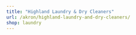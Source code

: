 ```yaml
---
title: "Highland Laundry & Dry Cleaners"
url: /akron/highland-laundry-and-dry-cleaners/
shop: laundry
---
```

